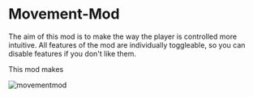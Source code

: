 # Movement-Mod
The aim of this mod is to make the way the player is controlled more intuitive. All features of the mod are individually toggleable, so you can disable features if you don't like them.  
  
  This mod makes 

![movementmod](https://user-images.githubusercontent.com/96493201/147374247-7a5c972e-b115-493d-8ca1-55e84ca97a97.png)
